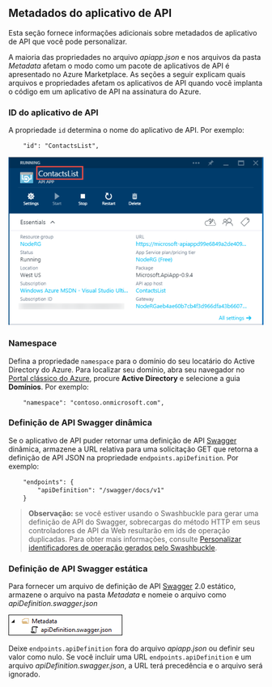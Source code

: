 ## Metadados do aplicativo de API

Esta seção fornece informações adicionais sobre metadados de aplicativo de API que você pode personalizar.

A maioria das propriedades no arquivo *apiapp.json* e nos arquivos da pasta *Metadata* afetam o modo como um pacote de aplicativos de API é apresentado no Azure Marketplace. As seções a seguir explicam quais arquivos e propriedades afetam os aplicativos de API quando você implanta o código em um aplicativo de API na assinatura do Azure.

### ID do aplicativo de API 

A propriedade `id` determina o nome do aplicativo de API. Por exemplo:

		"id": "ContactsList",

![](./media/app-service-api-direct-deploy-metadata/apiappname.png)

### Namespace

Defina a propriedade `namespace` para o domínio do seu locatário do Active Directory do Azure. Para localizar seu domínio, abra seu navegador no [Portal clássico do Azure](https://manage.windowsazure.com/), procure **Active Directory** e selecione a guia **Domínios**. Por exemplo:

		"namespace": "contoso.onmicrosoft.com",

### Definição de API Swagger dinâmica

Se o aplicativo de API puder retornar uma definição de API [Swagger](http://swagger.io/) dinâmica, armazene a URL relativa para uma solicitação GET que retorna a definição de API JSON na propriedade `endpoints.apiDefinition`. Por exemplo:

		"endpoints": {
		    "apiDefinition": "/swagger/docs/v1"
		}

> **Observação:** se você estiver usando o Swashbuckle para gerar uma definição de API do Swagger, sobrecargas do método HTTP em seus controladores de API da Web resultarão em ids de operação duplicadas. Para obter mais informações, consulte [Personalizar identificadores de operação gerados pelo Swashbuckle](../article/app-service-api/app-service-api-dotnet-swashbuckle-customize.md).
  
### Definição de API Swagger estática

Para fornecer um arquivo de definição de API [Swagger](http://swagger.io/) 2.0 estático, armazene o arquivo na pasta *Metadata* e nomeie o arquivo como *apiDefinition.swagger.json*

![](./media/app-service-api-direct-deploy-metadata/apidefinmetadata.png)

Deixe `endpoints.apiDefinition` fora do arquivo *apiapp.json* ou definir seu valor como nulo. Se você incluir uma URL `endpoints.apiDefinition` e um arquivo *apiDefinition.swagger.json*, a URL terá precedência e o arquivo será ignorado.

<!---HONumber=58_postMigration-->